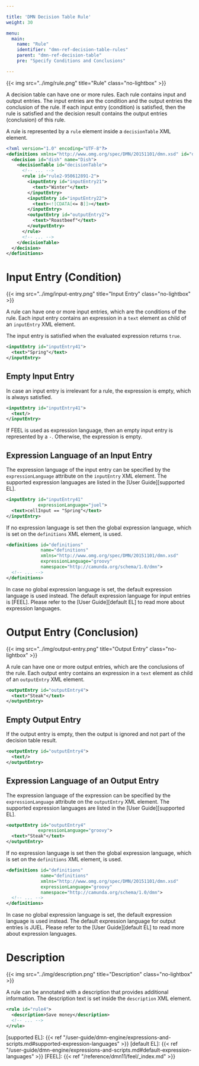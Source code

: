 ```yaml
---

title: 'DMN Decision Table Rule'
weight: 30

menu:
  main:
    name: "Rule"
    identifier: "dmn-ref-decision-table-rules"
    parent: "dmn-ref-decision-table"
    pre: "Specify Conditions and Conclusions"

---
```


{{< img src="../img/rule.png" title="Rule" class="no-lightbox" >}}

A decision table can have one or more rules. Each rule contains input and
output entries. The input entries are the condition and the output entries the
conclusion of the rule. If each input entry (condition) is satisfied, then the
rule is satisfied and the decision result contains the output entries
(conclusion) of this rule.

A rule is represented by a `rule` element inside a `decisionTable` XML element.

```xml
<?xml version="1.0" encoding="UTF-8"?>
<definitions xmlns="http://www.omg.org/spec/DMN/20151101/dmn.xsd" id="definitions" name="definitions" namespace="http://camunda.org/schema/1.0/dmn">
  <decision id="dish" name="Dish">
    <decisionTable id="decisionTable">
      <!-- ... -->
      <rule id="rule2-950612891-2">
        <inputEntry id="inputEntry21">
          <text>"Winter"</text>
        </inputEntry>
        <inputEntry id="inputEntry22">
          <text><![CDATA[<= 8]]></text>
        </inputEntry>
        <outputEntry id="outputEntry2">
          <text>"Roastbeef"</text>
        </outputEntry>
      </rule>
      <!-- ... -->
    </decisionTable>
  </decision>
</definitions>
```

# Input Entry (Condition)

{{< img src="../img/input-entry.png" title="Input Entry" class="no-lightbox" >}}

A rule can have one or more input entries, which are the conditions of the rule.
Each input entry contains an expression in a `text` element as child of an
`inputEntry` XML element.

The input entry is satisfied when the evaluated expression returns `true`.

```xml
<inputEntry id="inputEntry41">
  <text>"Spring"</text>
</inputEntry>
```

## Empty Input Entry

In case an input entry is irrelevant for a rule, the expression is empty, which
is always satisfied.

```xml
<inputEntry id="inputEntry41">
  <text/>
</inputEntry>
```

If FEEL is used as expression language, then an empty input entry is represented
by a `-`. Otherwise, the expression is empty.

## Expression Language of an Input Entry

The expression language of the input entry can be specified by the
`expressionLanguage` attribute on the `inputEntry` XML element. The supported
expression languages are listed in the [User Guide][supported EL].

```xml
<inputEntry id="inputEntry41"
            expressionLanguage="juel">
  <text>cellInput == "Spring"</text>
</inputEntry>
```

If no expression language is set then the global expression 
language, which is set on the `definitions` XML element, is used.

```xml
<definitions id="definitions"
             name="definitions"
             xmlns="http://www.omg.org/spec/DMN/20151101/dmn.xsd"
             expressionLanguage="groovy"
             namespace="http://camunda.org/schema/1.0/dmn">
  <!-- ... -->
</definitions>
```

In case no global expression language is set, the default expression language
is used instead. The default expression language for input entries is [FEEL].
Please refer to the [User Guide][default EL] to read more about expression
languages.


# Output Entry (Conclusion)

{{< img src="../img/output-entry.png" title="Output Entry" class="no-lightbox" >}}

A rule can have one or more output entries, which are the conclusions of the
rule. Each output entry contains an expression in a `text` element as child of
an `outputEntry` XML element.

```xml
<outputEntry id="outputEntry4">
  <text>"Steak"</text>
</outputEntry>
```

## Empty Output Entry

If the output entry is empty, then the output is ignored and not part of the
decision table result.

```xml
<outputEntry id="outputEntry4">
  <text/>
</outputEntry>
```

## Expression Language of an Output Entry

The expression language of the expression can be specified by the
`expressionLanguage` attribute on the `outputEntry` XML element. The supported
expression languages are listed in the [User Guide][supported EL].

```xml
<outputEntry id="outputEntry4"
            expressionLanguage="groovy">
  <text>"Steak"</text>
</outputEntry>
```

If no expression language is set then the global expression 
language, which is set on the `definitions` XML element, is used.

```xml
<definitions id="definitions"
             name="definitions"
             xmlns="http://www.omg.org/spec/DMN/20151101/dmn.xsd"
             expressionLanguage="groovy"
             namespace="http://camunda.org/schema/1.0/dmn">
  <!-- ... -->
</definitions>
```

In case no global expression language is set, the default expression language
is used instead. The default expression language for output entries is JUEL.
Please refer to the [User Guide][default EL] to read more about expression
languages.

# Description

{{< img src="../img/description.png" title="Description" class="no-lightbox" >}}

A rule can be annotated with a description that provides additional
information. The description text is set inside the `description` XML element.

```xml
<rule id="rule4">
  <description>Save money</description>
  <!-- ... -->
</rule>
```


[supported EL]: {{< ref "/user-guide/dmn-engine/expressions-and-scripts.md#supported-expression-languages" >}}
[default EL]: {{< ref "/user-guide/dmn-engine/expressions-and-scripts.md#default-expression-languages" >}}
[FEEL]: {{< ref "/reference/dmn11/feel/_index.md" >}}

